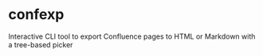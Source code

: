 # confexp
Interactive CLI tool to export Confluence pages to HTML or Markdown with a tree-based picker

